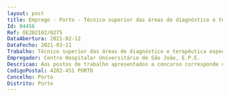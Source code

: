 ```yaml
--- 
layout: post
title: Emprego - Porto - Técnico superior das áreas de diagnóstico e terapêutica especialista
Id: 84456
Ref: OE202102/0275
DataAbertura: 2021-02-12
DataFecho: 2021-03-11
Trabalho: Técnico superior das áreas de diagnóstico e terapêutica especialista
Empregador: Centro Hospitalar Universitário de São João, E.P.E.
Descricao: Aos postos de trabalho apresentados a concurso corresponde o conteúdo funcional estabelecido, respetivamente, no art.º 9.º e art.º 10.º do Decreto Lei n.º 110 2017 e Decreto Lei n.º 111 2017.
CodigoPostal: 4202-451 PORTO
Concelho: Porto
Distrito: Porto
--- 
```

